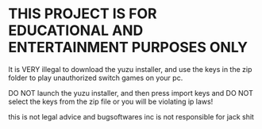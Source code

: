 # THIS PROJECT IS FOR EDUCATIONAL AND ENTERTAINMENT PURPOSES ONLY

It is VERY illegal to download the yuzu installer, and use the keys in the zip folder to play unauthorized switch games on your pc.

DO NOT launch the yuzu installer, and then press import keys and  DO NOT select the keys from the zip file or you will be violating ip laws!

this is not legal advice and bugsoftwares inc is not responsible for jack shit
